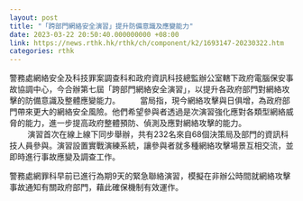 ```yaml
---
layout: post
title: "「跨部門網絡安全演習」提升防備意識及應變能力"
date: 2023-03-22 20:50:40.000000000 +08:00
link: https://news.rthk.hk/rthk/ch/component/k2/1693147-20230322.htm
categories: rthk
---
```


警務處網絡安全及科技罪案調查科和政府資訊科技總監辦公室轄下政府電腦保安事故協調中心，今合辦第七屆「跨部門網絡安全演習」，以提升各政府部門對網絡攻擊的防備意識及整體應變能力。
　　 
當局指，現今網絡攻擊與日俱增，為政府部門帶來更大的網絡安全風險。他們希望參與者透過是次演習強化應對各類型網絡威脅的能力，進一步提高政府整體預防、偵測及應對網絡攻擊的能力。    
　　 
演習首次在線上線下同步舉辦，共有232名來自68個決策局及部門的資訊科技人員參與。演習設置實戰演練系統，讓參與者就多種網絡攻擊場景互相交流，並即時進行事故應變及調查工作。

警務處網罪科早前已進行為期9天的緊急聯絡演習，模擬在非辦公時間就網絡攻擊事故通知有關政府部門，藉此確保機制有效運作。
